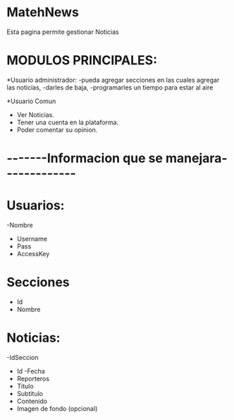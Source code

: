 # MatehNews
Esta pagina permite gestionar Noticias

# MODULOS PRINCIPALES:

*Usuario administrador: 
-pueda agregar secciones en las cuales agregar las noticias,
-darles de baja, 
-programarles un tiempo para estar al aire

*Usuario Comun
- Ver Noticias.
- Tener una cuenta en la plataforma.
- Poder comentar su opinion.

# -------Informacion que se manejara-------------

# Usuarios:
-Nombre
- Username
- Pass
- AccessKey

# Secciones
 - Id
 - Nombre
 
# Noticias: 
  -IdSeccion
  - Id
  -Fecha 
  - Reporteros
  - Titulo
  - Subtitulo
  - Contenido
  - Imagen de fondo (opcional)
